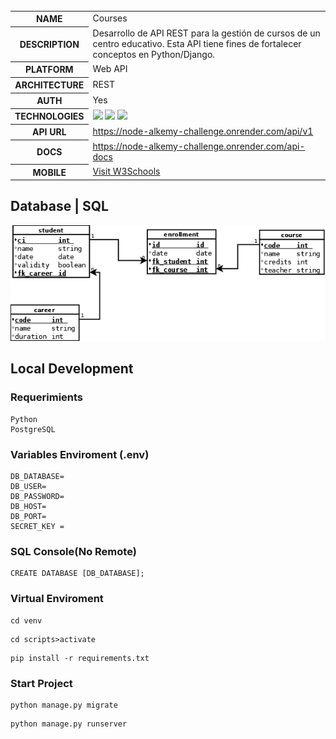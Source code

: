     
   <table id="vertical-1">
        <caption></caption>
        <tr>
            <th>NAME</th>
            <td>Courses</td>
        </tr>
        <tr>
            <th>DESCRIPTION</th>
            <td>Desarrollo de API REST para la gestión de cursos de un centro educativo. Esta API tiene fines de fortalecer conceptos en Python/Django. </td>
        </tr>
        <tr>
            <th>PLATFORM</th>
            <td>Web API</td>
        </tr>
        <tr>
            <th>ARCHITECTURE</th>
            <td>REST</td>
        </tr>
        <tr>
            <th>AUTH</th>
            <td>Yes</td>
        </tr>
        <tr>
            <th>TECHNOLOGIES</th>
            <td><img src="https://img.icons8.com/color/48/000000/python--v1.png"/> <img src="https://img.icons8.com/color/48/000000/django.png"/> <img src="https://img.icons8.com/color/48/000000/mysql-logo.png"/></td>
        </tr>
        <tr>
            <th>API URL</th>
            <td><a href="https://node-alkemy-challenge.onrender.com/api/v1" target="_blank">https://node-alkemy-challenge.onrender.com/api/v1</a>
            </td>
        </tr>
        <tr>
            <th>DOCS</th>
            <td><a
                    href="https://node-alkemy-challenge.onrender.com/api-docs">https://node-alkemy-challenge.onrender.com/api-docs</a>
            </td>
        </tr>
        <tr>
            <th>MOBILE</th>
            <td><a href="https://www.w3schools.com" target="_blank">Visit W3Schools</a></td>
        </tr>
   </table>

## Database | SQL
 ![database](./resources/database.png)
## Local Development
### Requerimients
```
Python
PostgreSQL
```
### Variables Enviroment (.env)
````
DB_DATABASE=
DB_USER=
DB_PASSWORD=
DB_HOST=
DB_PORT=
SECRET_KEY = 
````
### SQL Console(No Remote)
````
CREATE DATABASE [DB_DATABASE];
````
### Virtual Enviroment
```
cd venv 
```
```
cd scripts>activate
```
```
pip install -r requirements.txt
```

### Start Project
```
python manage.py migrate
```
```
python manage.py runserver
```
